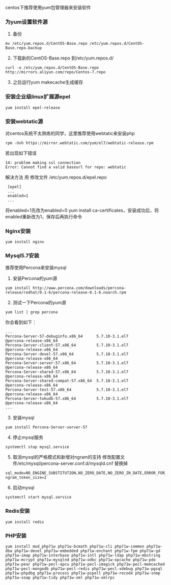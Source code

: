 centos下推荐使用yum包管理器来安装软件

### 为yum设置软件源

1. 备份
```
mv /etc/yum.repos.d/CentOS-Base.repo /etc/yum.repos.d/CentOS-Base.repo.backup
```

2. 下载新的CentOS-Base.repo 到/etc/yum.repos.d/

```
curl -o /etc/yum.repos.d/CentOS-Base.repo http://mirrors.aliyun.com/repo/Centos-7.repo
```
3. 之后运行yum makecache生成缓存

### 安装企业级linux扩展源epel
```
yum install epel-release
```

### 安装webtatic源
对centos系统不太熟练的同学，这里推荐使用webtatic来安装php
```
rpm -Uvh https://mirror.webtatic.com/yum/el7/webtatic-release.rpm
```
若出现如下错误
``` 
14: problem making ssl connection
Error: Cannot find a valid baseurl for repo: webtatic

```
解决方法
用 修改文件 /etc/yum.repos.d/epel.repo
``` 
 [epel]
 ...
 enabled=1 
 ...

```

将enabled=1先改为enabled=0
yum install ca-certificates，安装成功后，将enabled重新改为1，保存后再执行命令


### Nginx安装
```
yum install nginx
```


### Mysql5.7安装
推荐使用Percona来安装mysql
1. 安装Percona的yum源
```
yum install http://www.percona.com/downloads/percona-release/redhat/0.1-6/percona-release-0.1-6.noarch.rpm
```
2. 测试一下Percona的yum源
```
yum list | grep percona
```
你会看到如下：
```
...
Percona-Server-57-debuginfo.x86_64      5.7.10-3.1.el7                 @percona-release-x86_64
Percona-Server-client-57.x86_64         5.7.10-3.1.el7                 @percona-release-x86_64
Percona-Server-devel-57.x86_64          5.7.10-3.1.el7                 @percona-release-x86_64
Percona-Server-server-57.x86_64         5.7.10-3.1.el7                 @percona-release-x86_64
Percona-Server-shared-57.x86_64         5.7.10-3.1.el7                 @percona-release-x86_64
Percona-Server-shared-compat-57.x86_64  5.7.10-3.1.el7                 @percona-release-x86_64
Percona-Server-test-57.x86_64           5.7.10-3.1.el7                 @percona-release-x86_64
Percona-Server-tokudb-57.x86_64         5.7.10-3.1.el7                 @percona-release-x86_64
...
```
3. 安装mysql
```
yum install Percona-Server-server-57
```
4. 停止mysql服务
```
systemctl stop mysql.service
```
5. 取消mysql的严格模式和新增对ngram的支持
修改配置文件/etc/mysql/percona-server.conf.d/mysqld.cnf
替换掉
```
sql_mode=NO_ENGINE_SUBSTITUTION,NO_ZERO_DATE,NO_ZERO_IN_DATE,ERROR_FOR_DIVISION_BY_ZERO,NO_AUTO_CREATE_USER
ngram_token_size=2
```
6. 启动mysql
```
systemctl start mysql.service
```


### Redis安装
```
yum install redis
```

### PHP安装

```
yum install mod_php71w php71w-bcmath php71w-cli php71w-common php71w-dba php71w-devel php71w-embedded php71w-enchant php71w-fpm php71w-gd php71w-imap php71w-interbase php71w-intl php71w-ldap php71w-mbstring php71w-mcrypt php71w-mysqlnd php71w-odbc php71w-opcache php71w-pdo php71w-pear php71w-pecl-apcu php71w-pecl-imagick php71w-pecl-memcached php71w-pecl-mongodb php71w-pecl-redis php71w-pecl-xdebug php71w-pgsql php71w-phpdbg php71w-process php71w-pspell php71w-recode php71w-snmp php71w-soap php71w-tidy php71w-xml php71w-xmlrpc
```


